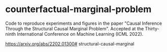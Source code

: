 # counterfactual-marginal-problem

Code to reproduce experiments and figures in the paper "Causal Inference Through the Structural Causal Marginal Problem".
Accepted at the Thirty-ninth International Conference on Machine Learning (ICML 2022).

https://arxiv.org/abs/2202.01300# structural-causal-marginal
